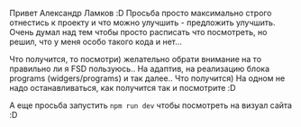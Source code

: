 Привет Александр Ламков :D
Просьба просто максимально строго отнестись к проекту и что можно улучшить - предложить улучшить.
Очень думал над тем чтобы просто расписать что посмотреть, но решил, что у меня особо такого кода и нет...

Что получится, то посмотри) желательно обрати внимание на то правильно ли я FSD пользуюсь..
На адаптив, на реализацию блока programs (widgers/programs) и так далее.. Что получится)
На одном не надо останавливаться, как получится так и посмотрите :D

А еще просьба  запустить
```npm run dev```
чтобы посмотреть на визуал сайта :D